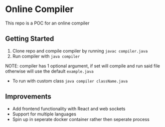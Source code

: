 # Online Compiler

This repo is a POC for an online compiler

## Getting Started
 1. Clone repo and compile compiler by running `javac compiler.java`
 2. Run compiler with `java compiler`

NOTE: compiler has 1 optional argument, if set will compile and run said file otherwise will use the default `example.java`
 - To run with custom class `java compiler className.java`

## Improvements
 - Add frontend functionality with React and web sockets
 - Support for multiple languages
 - Spin up in seperate docker container rather then seperate process

